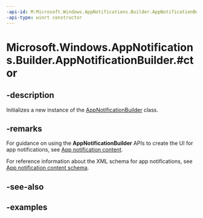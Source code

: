 ```yaml
---
-api-id: M:Microsoft.Windows.AppNotifications.Builder.AppNotificationBuilder.#ctor
-api-type: winrt constructor
---
```


# Microsoft.Windows.AppNotifications.Builder.AppNotificationBuilder.#ctor

<!--
public AppNotificationBuilder ();
-->


## -description

Initializes a new instance of the [AppNotificationBuilder](xref:Microsoft.Windows.AppNotifications.Builder.AppNotificationBuilder) class.

## -remarks

For guidance on using the **AppNotificationBuilder** APIs to create the UI for app notifications, see [App notification content](/windows/apps/design/shell/tiles-and-notifications/adaptive-interactive-toasts).

For reference information about the XML schema for app notifications, see [App notification content schema](/windows/apps/design/shell/tiles-and-notifications/toast-schema).

## -see-also

## -examples


